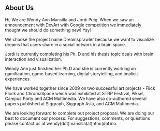 ## About Us

Hi, We are Wendy Ann Mansilla and Jordi Puig. When we saw an announcement with DevArt with Google competition we immediately thought we should do something new! Yay!

We choose the project name Dreamsprawler because we want to visualize dreams that users share in a social network in a brain space. 

Jordi is currently completing his Ph. D and his thesis topic deals with brain interaction and visualization. 

Wendy Ann just finished her Ph.D and she is currently working on gamification, game-based learning, digital storytelling, and implicit experiences. 

We have worked together since 2009 on two successful art projects - Flick Flock and ChromaSpace which was exhibited at STRP Festival, Piksel, Campus Party and ACM Multimedia. We have also co-authored several papers published at Siggraph, Siggraph Asia, and ACM Multimedia. 

We are looking forward to complete out project proposal. We are doing our best to document our process. For suggestions, comments, or questions please contact us at wendy(dot)mansilla(at)ntnu(dot)no.




